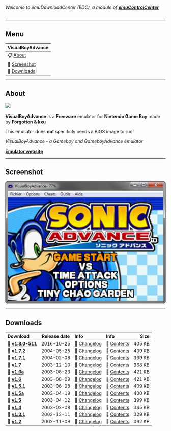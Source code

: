 ###### Welcome to emuDownloadCenter (EDC), a module of [**emuControlCenter**](https://github.com/PhoenixInteractiveNL/emuControlCenter/wiki)
***
## Menu
| **VisualBoyAdvance** |
|:---------|
| :clipboard: [About](#about) |
| :sunrise: [Screenshot](#screenshot) |
| :floppy_disk: [Downloads](#downloads) |
***
## About
![](https://github.com/PhoenixInteractiveNL/edc-masterhook/wiki/images_emulator/visualboyadvance_logo_200.jpg)

**VisualBoyAdvance** is a **Freeware** emulator for **Nintendo Game Boy** made by **Forgotten & kxu**

This emulator does **not** specificly needs a BIOS image to run!

_VisualBoyAdvance - a Gameboy and GameboyAdvance emulator_

[**Emulator website**](http://sourceforge.net/projects/vba)
***
## Screenshot
![](https://raw.githubusercontent.com/PhoenixInteractiveNL/edc-masterhook/master/downloadhooks/visualboyadvance/visualboyadvance_screen.jpg)
***
## Downloads
| Download | Release date  | Info       | Info       | Size       |
|:---------|:-------------:|:-----------|:-----------|-----------:|
| :floppy_disk: [**v1.8.0-511**](https://github.com/PhoenixInteractiveNL/edc-repo0002/raw/master/visualboyadvance/1.8.0-511.7z) | 2016-10-25 | :page_facing_up: [Changelog](https://github.com/PhoenixInteractiveNL/edc-repo0002/blob/master/visualboyadvance/1.8.0-511_changelog.txt) | :mag_right: [Contents](https://github.com/PhoenixInteractiveNL/edc-repo0002/blob/master/visualboyadvance/1.8.0-511_contents.txt) | 405 KB |
| :floppy_disk: [**v1.7.2**](https://github.com/PhoenixInteractiveNL/edc-repo0002/raw/master/visualboyadvance/1.7.2.7z) | 2004-05-25 | :page_facing_up: [Changelog](https://github.com/PhoenixInteractiveNL/edc-repo0002/blob/master/visualboyadvance/1.7.2_changelog.txt) | :mag_right: [Contents](https://github.com/PhoenixInteractiveNL/edc-repo0002/blob/master/visualboyadvance/1.7.2_contents.txt) | 439 KB |
| :floppy_disk: [**v1.7.1**](https://github.com/PhoenixInteractiveNL/edc-repo0002/raw/master/visualboyadvance/1.7.1.7z) | 2004-02-08 | :page_facing_up: [Changelog](https://github.com/PhoenixInteractiveNL/edc-repo0002/blob/master/visualboyadvance/1.7.1_changelog.txt) | :mag_right: [Contents](https://github.com/PhoenixInteractiveNL/edc-repo0002/blob/master/visualboyadvance/1.7.1_contents.txt) | 369 KB |
| :floppy_disk: [**v1.7**](https://github.com/PhoenixInteractiveNL/edc-repo0002/raw/master/visualboyadvance/1.7.7z) | 2003-12-10 | :page_facing_up: [Changelog](https://github.com/PhoenixInteractiveNL/edc-repo0002/blob/master/visualboyadvance/1.7_changelog.txt) | :mag_right: [Contents](https://github.com/PhoenixInteractiveNL/edc-repo0002/blob/master/visualboyadvance/1.7_contents.txt) | 368 KB |
| :floppy_disk: [**v1.6a**](https://github.com/PhoenixInteractiveNL/edc-repo0002/raw/master/visualboyadvance/1.6a.7z) | 2003-08-23 | :page_facing_up: [Changelog](https://github.com/PhoenixInteractiveNL/edc-repo0002/blob/master/visualboyadvance/1.6a_changelog.txt) | :mag_right: [Contents](https://github.com/PhoenixInteractiveNL/edc-repo0002/blob/master/visualboyadvance/1.6a_contents.txt) | 421 KB |
| :floppy_disk: [**v1.6**](https://github.com/PhoenixInteractiveNL/edc-repo0002/raw/master/visualboyadvance/1.6.7z) | 2003-08-09 | :page_facing_up: [Changelog](https://github.com/PhoenixInteractiveNL/edc-repo0002/blob/master/visualboyadvance/1.6_changelog.txt) | :mag_right: [Contents](https://github.com/PhoenixInteractiveNL/edc-repo0002/blob/master/visualboyadvance/1.6_contents.txt) | 421 KB |
| :floppy_disk: [**v1.5.1**](https://github.com/PhoenixInteractiveNL/edc-repo0002/raw/master/visualboyadvance/1.5.1.7z) | 2003-06-08 | :page_facing_up: [Changelog](https://github.com/PhoenixInteractiveNL/edc-repo0002/blob/master/visualboyadvance/1.5.1_changelog.txt) | :mag_right: [Contents](https://github.com/PhoenixInteractiveNL/edc-repo0002/blob/master/visualboyadvance/1.5.1_contents.txt) | 409 KB |
| :floppy_disk: [**v1.5a**](https://github.com/PhoenixInteractiveNL/edc-repo0002/raw/master/visualboyadvance/1.5a.7z) | 2003-04-19 | :page_facing_up: [Changelog](https://github.com/PhoenixInteractiveNL/edc-repo0002/blob/master/visualboyadvance/1.5a_changelog.txt) | :mag_right: [Contents](https://github.com/PhoenixInteractiveNL/edc-repo0002/blob/master/visualboyadvance/1.5a_contents.txt) | 400 KB |
| :floppy_disk: [**v1.5**](https://github.com/PhoenixInteractiveNL/edc-repo0002/raw/master/visualboyadvance/1.5.7z) | 2003-04-12 | :page_facing_up: [Changelog](https://github.com/PhoenixInteractiveNL/edc-repo0002/blob/master/visualboyadvance/1.5_changelog.txt) | :mag_right: [Contents](https://github.com/PhoenixInteractiveNL/edc-repo0002/blob/master/visualboyadvance/1.5_contents.txt) | 399 KB |
| :floppy_disk: [**v1.4**](https://github.com/PhoenixInteractiveNL/edc-repo0002/raw/master/visualboyadvance/1.4.7z) | 2003-02-08 | :page_facing_up: [Changelog](https://github.com/PhoenixInteractiveNL/edc-repo0002/blob/master/visualboyadvance/1.4_changelog.txt) | :mag_right: [Contents](https://github.com/PhoenixInteractiveNL/edc-repo0002/blob/master/visualboyadvance/1.4_contents.txt) | 345 KB |
| :floppy_disk: [**v1.3.1**](https://github.com/PhoenixInteractiveNL/edc-repo0002/raw/master/visualboyadvance/1.3.1.7z) | 2002-12-11 | :page_facing_up: [Changelog](https://github.com/PhoenixInteractiveNL/edc-repo0002/blob/master/visualboyadvance/1.3.1_changelog.txt) | :mag_right: [Contents](https://github.com/PhoenixInteractiveNL/edc-repo0002/blob/master/visualboyadvance/1.3.1_contents.txt) | 329 KB |
| :floppy_disk: [**v1.2**](https://github.com/PhoenixInteractiveNL/edc-repo0002/raw/master/visualboyadvance/1.2.7z) | 2002-11-09 | :page_facing_up: [Changelog](https://github.com/PhoenixInteractiveNL/edc-repo0002/blob/master/visualboyadvance/1.2_changelog.txt) | :mag_right: [Contents](https://github.com/PhoenixInteractiveNL/edc-repo0002/blob/master/visualboyadvance/1.2_contents.txt) | 362 KB |

